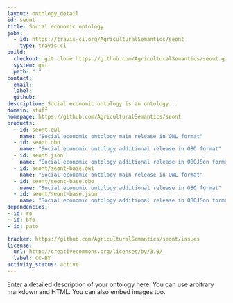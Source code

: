 ```yaml
---
layout: ontology_detail
id: seont
title: Social economic ontology
jobs:
  - id: https://travis-ci.org/AgriculturalSemantics/seont
    type: travis-ci
build:
  checkout: git clone https://github.com/AgriculturalSemantics/seont.git
  system: git
  path: "."
contact:
  email: 
  label: 
  github: 
description: Social economic ontology is an ontology...
domain: stuff
homepage: https://github.com/AgriculturalSemantics/seont
products:
  - id: seont.owl
    name: "Social economic ontology main release in OWL format"
  - id: seont.obo
    name: "Social economic ontology additional release in OBO format"
  - id: seont.json
    name: "Social economic ontology additional release in OBOJSon format"
  - id: seont/seont-base.owl
    name: "Social economic ontology main release in OWL format"
  - id: seont/seont-base.obo
    name: "Social economic ontology additional release in OBO format"
  - id: seont/seont-base.json
    name: "Social economic ontology additional release in OBOJSon format"
dependencies:
- id: ro
- id: bfo
- id: pato

tracker: https://github.com/AgriculturalSemantics/seont/issues
license:
  url: http://creativecommons.org/licenses/by/3.0/
  label: CC-BY
activity_status: active
---
```


Enter a detailed description of your ontology here. You can use arbitrary markdown and HTML.
You can also embed images too.

